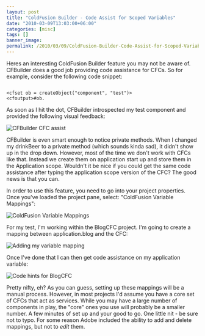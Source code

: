 ```yaml
---
layout: post
title: "ColdFusion Builder - Code Assist for Scoped Variables"
date: "2010-03-09T13:03:00+06:00"
categories: [misc]
tags: []
banner_image: 
permalink: /2010/03/09/ColdFusion-Builder-Code-Assist-for-Scoped-Variables
---
```


Heres an interesting ColdFusion Builder feature you may not be aware of. CFBuilder does a good job providing code assistance for CFCs. So for example, consider the following code snippet:

<code>
&lt;cfset ob = createObject("component", "test")&gt;
&lt;cfoutput&gt;#ob.
</code>

As soon as I hit the dot, CFBuilder introspected my test component and provided the following visual feedback:

<img src="https://static.raymondcamden.com/images/Screen shot 2010-03-09 at 12.38.52 PM.png" title="CFBuilder CFC assist" />

CFBuilder is even smart enough to notice private methods. When I changed my drinkBeer to a private method (which sounds kinda sad), it didn't show up in the drop down. However, most of the time we don't work with CFCs like that. Instead we create them on application start up and store them in the Application scope. Wouldn't it be nice if you could get the same code assistance after typing the application scope version of the CFC? The good news is that you can.

In order to use this feature, you need to go into your project properties. Once you've loaded the project pane, select: "ColdFusion Variable Mappings":

<img src="https://static.raymondcamden.com/images/cfjedi/Screen shot 2010-03-09 at 12.42.53 PM.png" title="ColdFusion Variable Mappings" />

For my test, I'm working within the BlogCFC project. I'm going to create a mapping between application.blog and the CFC:

<img src="https://static.raymondcamden.com/images/cfjedi/Screen shot 2010-03-09 at 12.44.03 PM.png" title="Adding my variable mapping" />

Once I've done that I can then get code assistance on my application variable:

<img src="https://static.raymondcamden.com/images/cfjedi/Screen shot 2010-03-09 at 12.45.01 PM.png" title="Code hints for BlogCFC" />

Pretty nifty, eh? As you can guess, setting up these mappings will be a manual process. However, in most projects I'd assume you have a core set of CFCs that act as services. While you may have a large number of components in play, the "core" ones you use will probably be a smaller number. A few minutes of set up and your good to go. One little nit - be sure not to typo. For some reason Adobe included the ability to add and delete mappings, but not to <i>edit</i> them.
